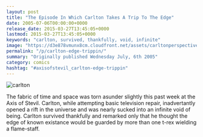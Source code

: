 ```yaml
---
layout: post
title: "The Episode In Which Carlton Takes A Trip To The Edge"
date: 2005-07-06T00:00:00+0000
release_date: 2015-03-27T13:45:05+0000
lastmod: 2015-03-27T13:45:05+0000
keywords: "carlton, survived, thankfully, void, infinite"
image: "https://d3e878vmunx8cm.cloudfront.net/assets/carltonperspective.jpg"
permalink: "/p/carlton-edge-trippin/"
summary: "Originally published Wednesday July, 6th 2005"
category: comics
hashtag: "#axisofstevil_carlton-edge-trippin"
---
```


![carlton](https://d3e878vmunx8cm.cloudfront.net/assets/carltonperspective.jpg)

The fabric of time and space was torn asunder slightly this past week at the Axis of Stevil. Carlton, while attempting basic television repair, inadvertantly opened a rift in the universe and was nearly sucked into an infinite void of being. Carlton survived thankfully and remarked only that he thought the edge of known existance would be guarded by more than one t-rex wielding a flame-staff.
